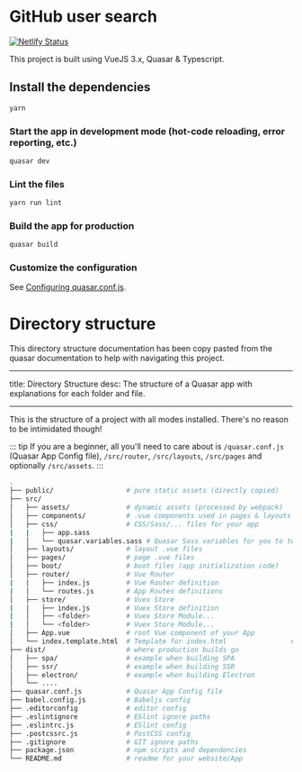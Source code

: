 # GitHub user search

[![Netlify Status](https://api.netlify.com/api/v1/badges/343b11d6-6277-4c7d-a752-e2b0ec234954/deploy-status)](https://app.netlify.com/sites/allanjeremy-github-user-search/deploys)

This project is built using VueJS 3.x, Quasar & Typescript.

## Install the dependencies

```bash
yarn
```

### Start the app in development mode (hot-code reloading, error reporting, etc.)

```bash
quasar dev
```

### Lint the files

```bash
yarn run lint
```

### Build the app for production

```bash
quasar build
```

### Customize the configuration

See [Configuring quasar.conf.js](https://quasar.dev/quasar-cli/quasar-conf-js).

# Directory structure

This directory structure documentation has been copy pasted from the quasar documentation to help with navigating this project.

---

title: Directory Structure
desc: The structure of a Quasar app with explanations for each folder and file.

---

This is the structure of a project with all modes installed. There's no reason to be intimidated though!

::: tip
If you are a beginner, all you'll need to care about is `/quasar.conf.js` (Quasar App Config file), `/src/router`, `/src/layouts`, `/src/pages` and optionally `/src/assets`.
:::

```bash
.
├── public/                  # pure static assets (directly copied)
├── src/
│   ├── assets/              # dynamic assets (processed by webpack)
│   ├── components/          # .vue components used in pages & layouts
│   ├── css/                 # CSS/Sass/... files for your app
|   |   ├── app.sass
|   │   └── quasar.variables.sass # Quasar Sass variables for you to tweak
│   ├── layouts/             # layout .vue files
│   ├── pages/               # page .vue files
│   ├── boot/                # boot files (app initialization code)
│   ├── router/              # Vue Router
|   |   ├── index.js         # Vue Router definition
|   │   └── routes.js        # App Routes definitions
│   ├── store/               # Vuex Store
|   |   ├── index.js         # Vuex Store definition
|   │   ├── <folder>         # Vuex Store Module...
|   │   └── <folder>         # Vuex Store Module...
│   ├── App.vue              # root Vue component of your App
│   └── index.template.html  # Template for index.html                # BEX (browser extension) specific code (like "main" thread)
├── dist/                    # where production builds go
│   ├── spa/                 # example when building SPA
│   ├── ssr/                 # example when building SSR
│   ├── electron/            # example when building Electron
│   └── ....
├── quasar.conf.js           # Quasar App Config file
├── babel.config.js          # Babeljs config
├── .editorconfig            # editor config
├── .eslintignore            # ESlint ignore paths
├── .eslintrc.js             # ESlint config
├── .postcssrc.js            # PostCSS config
├── .gitignore               # GIT ignore paths
├── package.json             # npm scripts and dependencies
└── README.md                # readme for your website/App
```

